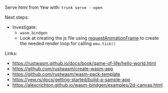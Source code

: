 Serve html from Yew with:
`trunk serve --open`

Next steps:
- Investigate:
    - `wasm_bindgen`
    - Look at creating the js file using [requestAnimationFrame](https://developer.mozilla.org/en-US/docs/Web/API/Window/requestAnimationFrame) to create the needed render loop for calling `emu.tick()`


Links:

- https://rustwasm.github.io/docs/book/game-of-life/hello-world.html
- https://github.com/rustwasm/create-wasm-app
- https://github.com/rustwasm/wasm-pack-template
- https://yew.rs/docs/getting-started/build-a-sample-app
- https://alexcrichton.github.io/wasm-bindgen/examples/2d-canvas.html
